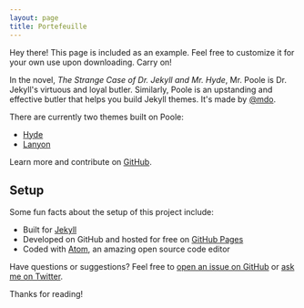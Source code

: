 ```yaml
---
layout: page
title: Portefeuille
---
```


<p class="message">
  Hey there! This page is included as an example. Feel free to customize it for your own use upon downloading. Carry on!
</p>

In the novel, *The Strange Case of Dr. Jekyll and Mr. Hyde*, Mr. Poole is Dr. Jekyll's virtuous and loyal butler. Similarly, Poole is an upstanding and effective butler that helps you build Jekyll themes. It's made by [@mdo](https://twitter.com/mdo).

There are currently two themes built on Poole:

- [Hyde](https://hyde.getpoole.com)
- [Lanyon](https://lanyon.getpoole.com)

Learn more and contribute on [GitHub](https://github.com/poole).

## Setup

Some fun facts about the setup of this project include:

- Built for [Jekyll](https://jekyllrb.com)
- Developed on GitHub and hosted for free on [GitHub Pages](https://pages.github.com)
- Coded with [Atom](https://atom.io), an amazing open source code editor

Have questions or suggestions? Feel free to [open an issue on GitHub](https://github.com/poole/poole/issues/new) or [ask me on Twitter](https://twitter.com/mdo).

Thanks for reading!
